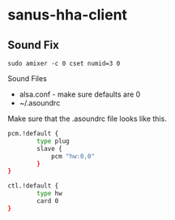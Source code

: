 # sanus-hha-client

## Sound Fix
`sudo amixer -c 0 cset numid=3 0`

Sound Files
* alsa.conf - make sure defaults are 0
* ~/.asoundrc 

Make sure that the .asoundrc file looks like this.


```sh
pcm.!default {
        type plug
        slave {
            pcm "hw:0,0"
        }
}

ctl.!default {
        type hw
        card 0
}
```
